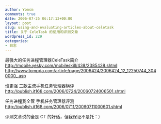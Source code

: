 ```yaml
---
author: Yonsm
comments: true
date: 2006-07-25 06:17:13+00:00
layout: post
slug: using-and-evaluating-articles-about-celetask
title: 关于 CeleTask 的使用和评测文章
wordpress_id: 229
categories:
- 日志
---
```


最强大的任务进程管理器CeleTask简介  
http://mobile.yesky.com/mobileskill/438/2385438.shtml  
http://www.tompda.com/article/page/2006424/2006424_12_12250744_3040000_.asp  
  
谁更强 三款主流手机任务管理器横评  
http://publish.it168.com/2006/0724/20060724006501.shtml  
  
任务进程我全管 手机任务管理器评测  
http://publish.it168.com/2006/0711/20060711000601.shtml  
  
评测文章说的全是 CT 的好话，但我保证不是托：）
